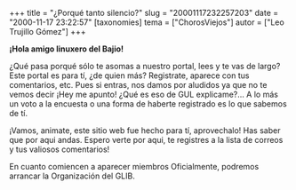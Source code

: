 +++
title = "¿Porqué tanto silencio?"
slug = "20001117232257203"
date = "2000-11-17 23:22:57"
[taxonomies]
tema = ["ChorosViejos"]
autor = ["Leo Trujillo Gómez"]
+++

**¡Hola amigo linuxero del Bajio!**

¿Qué pasa porqué sólo te asomas a nuestro portal, lees y te vas de
largo? Este portal es para tí, ¿de quien más? Registrate, aparece con
tus comentarios, etc. Pues si entras, nos damos por aludidos ya que no
te vemos decir ¡Hey me apunto! ¿Qué es eso de GUL explicame?... A lo más
un voto a la encuesta o una forma de haberte registrado es lo que
sabemos de tí.

¡Vamos, animate, este sitio web fue hecho para tí, aprovechalo! Has
saber que por aqui andas. Espero verte por aqui, te registres a la lista
de correos y tus valiosos comentarios!

En cuanto comiencen a aparecer miembros Oficialmente, podremos arrancar
la Organización del GLIB.

